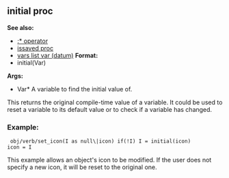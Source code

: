 ## initial proc
**See also:**
*   [:* operator](/ref/operator/::.md) 
*   [issaved proc](/ref/proc/issaved.md) 
*   [vars list var (datum)](/ref/datum/var/vars.md) <!-- -->
**Format:**
*   initial(Var)
<!-- -->
**Args:**
*   Var* A variable to find the initial value of.


This returns the original compile-time value of a variable. It
could be used to reset a variable to its default value or to check if a
variable has changed.
### Example:

```
 obj/verb/set_icon(I as null\|icon) if(!I) I = initial(icon)
icon = I 
```
 This example allows an object\'s icon to be
modified. If the user does not specify a new icon, it will be reset to
the original one.